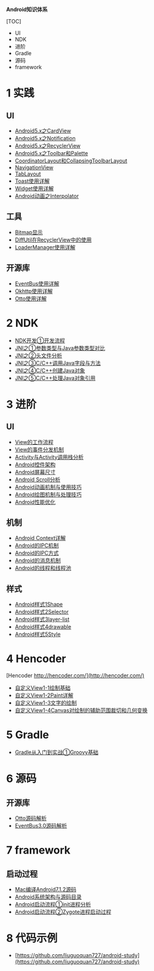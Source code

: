 **Android知识体系**

[TOC]

* UI
* NDK
* 进阶
* Gradle
* 源码
* framework

# 1 实践

## UI

* [Android5.x之CardView](实践/Android5.x之CardView.md)
* [Android5.x之Notification](实践/Android5.x之Notification.md)
* [Android5.x之RecyclerView](实践/Android5.x之RecyclerView.md)
* [Android5.x之Toolbar和Palette](实践/Android5.x之Toolbar和Palette.md)
* [CoordinatorLayout和CollapsingToolbarLayout](实践/CoordinatorLayout和CollapsingToolbarLayout.md)
* [NavigationView](实践/NavigationView.md)
* [TabLayout](实践/TabLayout.md)
* [Toast使用详解](实践/Toast使用详解.md)
* [Widget使用详解](实践/Widget使用详解.md)
* [Android动画之Interpolator](实践/Android动画之Interpolator.md)

## 工具

* [Bitmap显示](实践/Bitmap显示.md)
* [DiffUtil在RecyclerView中的使用](实践/DiffUtil在RecyclerView中的使用.md)
* [LoaderManager使用详解](实践/LoaderManager使用详解.md)

## 开源库

* [EventBus使用详解](实践/EventBus使用详解.md)
* [Okhttp使用详解](实践/Okhttp使用详解.md)
* [Otto使用详解](实践/Otto使用详解.md)

# 2 NDK

* [NDK开发①开发流程](ndk/NDK开发①开发流程.md)
* [JNI之①参数类型与Java参数类型对比](ndk/JNI之①参数类型与Java参数类型对比.md)
* [JNI之②头文件分析](ndk/JNI之②头文件分析.md)
* [JNI之③C/C++调用Java字段与方法](ndk/JNI之③C/C++调用Java字段与方法.md)
* [JNI之④C/C++创建Java对象](ndk/JNI之④C/C++创建Java对象.md)
* [JNI之⑤C/C++处理Java对象引用](ndk/JNI之⑤C/C++处理Java对象引用.md)

# 3 进阶

## UI

* [View的工作流程](进阶/View的工作流程.md)
* [View的事件分发机制](进阶/View的事件分发机制.md)
* [Activity与Activity调用栈分析](进阶/Activity与Activity调用栈分析.md)
* [Android控件架构](进阶/Android控件架构.md)
* [Android屏幕尺寸](进阶/Android屏幕尺寸.md)
* [Android Scroll分析](进阶/Android-Scroll分析.md)
* [Android动画机制与使用技巧](进阶/Android动画机制与使用技巧.md)
* [Android绘图机制与处理技巧](进阶/Android绘图机制与处理技巧.md)
* [Android性能优化](进阶/Android性能优化.md)

## 机制

* [Android Context详解](进阶/Android-Context详解.md)
* [Android的IPC机制](进阶/Android的IPC机制.md)
* [Android的IPC方式](进阶/Android的IPC方式.md)
* [Android的消息机制](进阶/Android的消息机制.md)
* [Android的线程和线程池](进阶/Android的线程和线程池.md)

## 样式

* [Android样式1Shape](进阶/Android样式1Shape.md)
* [Android样式2Selector](进阶/Android样式2Selector.md)
* [Android样式3layer-list](进阶/Android样式3layer-list.md)
* [Android样式4drawable](进阶/Android样式4drawable.md)
* [Android样式5Style](进阶/Android样式5Style.md)

# 4 Hencoder

[Hencoder http://hencoder.com/](http://hencoder.com/)

* [自定义View1-1绘制基础](hencoder/自定义View1-1绘制基础.md)
* [自定义View1-2Paint详解](hencoder/自定义View1-2Paint详解.md)
* [自定义View1-3文字的绘制](hencoder/自定义View1-3文字的绘制.md)
* [自定义View1-4Canvas对绘制的辅助范围裁切和几何变换](hencoder/自定义View1-4Canvas对绘制的辅助范围裁切和几何变换.md)

# 5 Gradle

* [Gradle从入门到实战①Groovy基础](gradle/Gradle从入门到实战①Groovy基础.md)

# 6 源码


## 开源库

* [Otto源码解析](源码/Otto源码解析.md)
* [EventBus3.0源码解析](源码/EventBus3.0源码解析.md)

# 7 framework

## 启动过程

* [Mac编译Android7.1.2源码](framework/Mac编译Android7.1.2源码.md)
* [Android系统架构与源码目录](framework/Android系统架构与源码目录.md)
* [Android启动流程①init进程分析](framework/Android启动流程①init进程分析.md)
* [Android启动流程②Zygote进程启动过程](framework/Android启动流程②Zygote进程启动过程.md)

# 8 代码示例

* [https://github.com/liuguoquan727/android-study](https://github.com/liuguoquan727/android-study)

